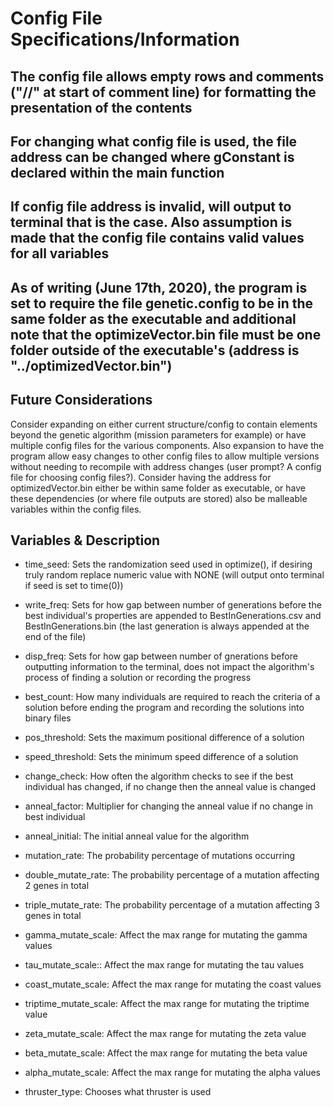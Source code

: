 <h1> Config File Specifications/Information </h1>

<h2>The config file allows empty rows and comments ("//" at start of comment line) for formatting the presentation of the contents</h2>
<h2>For changing what config file is used, the file address can be changed where gConstant is declared within the main function</h2>
<h2>If config file address is invalid, will output to terminal that is the case.  Also assumption is made that the config file contains valid values for all variables</h2>
<h2>As of writing (June 17th, 2020), the program is set to require the file genetic.config to be in the same folder as the executable and additional note that the optimizeVector.bin file must be one folder outside of the executable's (address is "../optimizedVector.bin") </h2>

<h2>Future Considerations</h2>
Consider expanding on either current structure/config to contain elements beyond the genetic algorithm (mission parameters for example) or have multiple config files for the various components.  Also expansion to have the program allow easy changes to other config files to allow multiple versions without needing to recompile with address changes (user prompt?  A config file for choosing config files?).  Consider having the address for optimizedVector.bin either be within same folder as executable, or have these dependencies (or where file outputs are stored) also be malleable variables within the config files.


<h2>Variables & Description</h2>

- time_seed: Sets the randomization seed used in optimize(), if desiring truly random replace numeric value with NONE (will output onto terminal if seed is set to time(0))

- write_freq: Sets for how gap between number of generations before the best individual's properties are appended to BestInGenerations.csv and BestInGenerations.bin (the last generation is always appended at the end of the file)
- disp_freq: Sets for how gap between number of gnerations before outputting information to the terminal, does not impact the algorithm's process of finding a solution or recording the progress 

- best_count: How many individuals are required to reach the criteria of a solution before ending the program and recording the solutions into binary files
- pos_threshold: Sets the maximum positional difference of a solution
- speed_threshold: Sets the minimum speed difference of a solution
- change_check: How often the algorithm checks to see if the best individual has changed, if no change then the anneal value is changed
- anneal_factor: Multiplier for changing the anneal value if no change in best individual
- anneal_initial: The initial anneal value for the algorithm


- mutation_rate: The probability percentage of mutations occurring
- double_mutate_rate: The probability percentage of a mutation affecting 2 genes in total
- triple_mutate_rate: The probability percentage of a mutation affecting 3 genes in total
- gamma_mutate_scale: Affect the max range for mutating the gamma values
- tau_mutate_scale:: Affect the max range for mutating the tau values
- coast_mutate_scale: Affect the max range for mutating the coast values
- triptime_mutate_scale: Affect the max range for mutating the triptime value
- zeta_mutate_scale: Affect the max range for mutating the zeta value
- beta_mutate_scale: Affect the max range for mutating the beta value
- alpha_mutate_scale: Affect the max range for mutating the alpha values

- thruster_type: Chooses what thruster is used